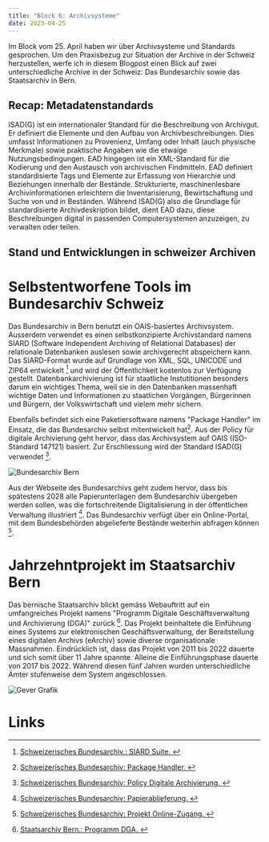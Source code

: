 ```yaml
---
title: "Block 6: Archivsysteme"
date: 2023-04-25
---
```


Im Block vom 25. April haben wir über Archivsysteme und Standards gesprochen. Um den Praxisbezug zur Situation der Archive in der Schweiz herzustellen, werfe ich in diesem Blogpost einen Blick auf zwei unterschiedliche Archive in der Schweiz: Das Bundesarchiv sowie das Staatsarchiv in Bern. 

## Recap: Metadatenstandards 

ISAD(G) ist ein internationaler Standard für die Beschreibung von Archivgut. Er definiert die Elemente und den Aufbau von Archivbeschreibungen. Dies umfasst Informationen zu Provenienz, Umfang oder Inhalt (auch physische Merkmale) sowie praktische Angaben wie die etwaige Nutzungsbedingungen. EAD hingegen ist ein XML-Standard für die Kodierung und den Austausch von archivischen Findmitteln. EAD definiert standardisierte Tags und Elemente zur Erfassung von Hierarchie und Beziehungen innerhalb der Bestände. Strukturierte, maschinenlesbare Archivinformationen erleichtern die Inventarisierung, Bewirtschaftung und Suche von und in Beständen. Während ISAD(G) also die Grundlage für standardisierte Archivdeskription bildet, dient EAD dazu, diese Beschreibungen digital in passenden Computersystemen anzuzeigen, zu verwalten oder teilen. 

## Stand und Entwicklungen in schweizer Archiven

# Selbstentworfene Tools im Bundesarchiv Schweiz
Das Bundesarchiv in Bern benutzt ein OAIS-basiertes Archivsystem. Ausserdem verwendet es einen selbstkonzipierte Archivstandard namens SIARD (Software Independent Archiving of Relational Databases) der relationale Datenbanken auslesen sowie archivgerecht abspeichern kann. Das  SIARD-Format wurde auf Grundlage von XML, SQL, UNICODE und ZIP64 entwickelt [^1] und wird der Öffentlichkeit kostenlos zur Verfügung gestellt. Datenbankarchivierung ist für staatliche Instutitionen besonders darum ein wichtiges Thema, weil sie in den Datenbanken massenhaft wichtige Daten und Informationen zu staatlichen Vorgängen, Bürgerinnen und Bürgern, der Volkswirtschaft und vielem mehr sichern. 

Ebenfalls befindet sich eine Paketiersoftware namens "Package Handler" im Einsatz, die das Bundesarchiv selbst mitentwickelt hat[^2]. Aus der Policy für digitale Archivierung geht hervor, dass das Archivsystem auf OAIS (ISO-Standard 147121) basiert. Zur Erschliessung wird der Standard ISAD(G) verwendet [^3]. 

![Bundesarchiv Bern](https://www.bar.admin.ch/bar/de/home/ueber-uns/das-bundesarchiv/_jcr_content/par/image/image.imagespooler.jpg/1639554724842/das_bundesarchiv_747x200.jpg)

Aus der Webseite des Bundesarchivs geht zudem hervor, dass bis spätestens 2028 alle Papierunterlagen dem Bundesarchiv übergeben werden sollen, was die fortschreitende Digitalisierung in der öffentlichen Verwaltung illustriert [^4]. Das Bundesarchiv verfügt über ein Online-Portal, mit dem Bundesbehörden abgelieferte Bestände weiterhin abfragen können [^5].

# Jahrzehntprojekt im Staatsarchiv Bern

Das bernische Staatsarchiv blickt gemäss Webauftritt auf ein umfangreiches Projekt namens "Programm Digitale Geschäftsverwaltung und Archivierung (DGA)" zurück [^6]. Das Projekt beinhaltete die Einführung eines Systems zur elektronischen Geschäftsverwaltung, der Bereitstellung eines digitalen Archivs (eArchiv) sowie diverse organisationale Massnahmen. Eindrücklich ist, dass das Projekt von 2011 bis 2022 dauerte und sich somit über 11 Jahre spannte. Alleine die Einführungsphase dauerte von 2017 bis 2022. Während diesen fünf Jahren wurden unterschiedliche Ämter stufenweise dem System angeschlossen.

![Gever Grafik](https://newweb.imgix.net/content/dam/staatsarchiv_sta/bilder/de/fuer-behoerden/umfang-dga.jpg)



# Links

[^1]:[ Schweizerisches Bundesarchiv.: SIARD Suite.  ](https://www.bar.admin.ch/bar/de/home/archivierung/tools---hilfsmittel/siard-suite.html)

[^2]:[ Schweizerisches Bundesarchiv: Package Handler. ](https://www.bar.admin.ch/bar/de/home/archivierung/tools---hilfsmittel/package-handler.html)

[^3]:[ Schweizerisches Bundesarchiv: Policy Digitale Archivierung. ](https://www.bar.admin.ch/dam/bar/de/dokumente/konzepte_und_weisungen/policy_digitale_archivierung.pdf.download.pdf/policy_digitale_archivierung.pdf)

[^4]:[ Schweizerisches Bundesarchiv: Papierablieferung. ](https://www.bar.admin.ch/bar/de/home/archivierung/ablieferung/vorhaben-papierablieferung.html)

[^5]:[ Schweizerisches Bundesarchiv: Projekt Online-Zugang. ](https://www.bar.admin.ch/bar/de/home/recherche/suchen/projekt-online-zugang.html)

[^6]:[ Staatsarchiv Bern.: Programm DGA. ](https://www.staatsarchiv.sta.be.ch/de/start/fuer-behoerden/programm-dga.html)